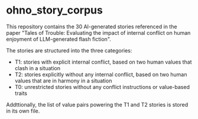 # ohno_story_corpus

This repository contains the 30 AI-generated stories referenced in the paper "Tales of Trouble: Evaluating the impact of internal conflict on human enjoyment of LLM-generated flash fiction". 

The stories are structured into the three categories: 
- T1: stories with explicit internal conflict, based on two human values that clash in a situation
- T2: stories explicitly without any internal conflict, based on two human values that are in harmony in a situation
- T0: unrestricted stories without any conflict instructions or value-based traits

Addttionally, the list of value pairs powering the T1 and T2 stories is stored in its own file. 

